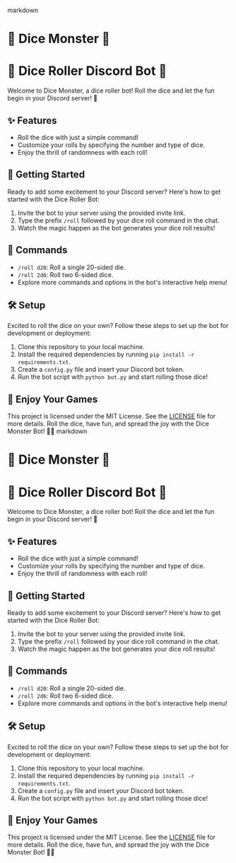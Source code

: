 markdown
# 👾 Dice Monster 👾 
# 🎲 Dice Roller Discord Bot 🤖

Welcome to Dice Monster, a dice roller bot! Roll the dice and let the fun begin in your Discord server! 🎉

## ✨ Features

- Roll the dice with just a simple command!
- Customize your rolls by specifying the number and type of dice.
- Enjoy the thrill of randomness with each roll!

## 🚀 Getting Started

Ready to add some excitement to your Discord server? Here's how to get started with the Dice Roller Bot:

1. Invite the bot to your server using the provided invite link.
2. Type the prefix `/roll` followed by your dice roll command in the chat.
3. Watch the magic happen as the bot generates your dice roll results!

## 🎲 Commands

- `/roll d20`: Roll a single 20-sided die.
- `/roll 2d6`: Roll two 6-sided dice.
- Explore more commands and options in the bot's interactive help menu!

## 🛠️ Setup

Excited to roll the dice on your own? Follow these steps to set up the bot for development or deployment:

1. Clone this repository to your local machine.
2. Install the required dependencies by running `pip install -r requirements.txt`.
3. Create a `config.py` file and insert your Discord bot token.
4. Run the bot script with `python bot.py` and start rolling those dice!


## 📜 Enjoy Your Games

This project is licensed under the MIT License. See the [LICENSE](LICENSE) file for more details. Roll the dice, have fun, and spread the joy with the Dice Monster Bot! 🎲✨
 markdown
# 👾 Dice Monster 👾 
# 🎲 Dice Roller Discord Bot 🤖

Welcome to Dice Monster, a dice roller bot! Roll the dice and let the fun begin in your Discord server! 🎉

## ✨ Features

- Roll the dice with just a simple command!
- Customize your rolls by specifying the number and type of dice.
- Enjoy the thrill of randomness with each roll!

## 🚀 Getting Started

Ready to add some excitement to your Discord server? Here's how to get started with the Dice Roller Bot:

1. Invite the bot to your server using the provided invite link.
2. Type the prefix `/roll` followed by your dice roll command in the chat.
3. Watch the magic happen as the bot generates your dice roll results!

## 🎲 Commands

- `/roll d20`: Roll a single 20-sided die.
- `/roll 2d6`: Roll two 6-sided dice.
- Explore more commands and options in the bot's interactive help menu!

## 🛠️ Setup

Excited to roll the dice on your own? Follow these steps to set up the bot for development or deployment:

1. Clone this repository to your local machine.
2. Install the required dependencies by running `pip install -r requirements.txt`.
3. Create a `config.py` file and insert your Discord bot token.
4. Run the bot script with `python bot.py` and start rolling those dice!


## 📜 Enjoy Your Games

This project is licensed under the MIT License. See the [LICENSE](LICENSE) file for more details. Roll the dice, have fun, and spread the joy with the Dice Monster Bot! 🎲✨
